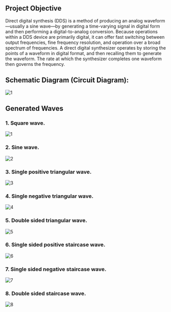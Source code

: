 ##  Project Objective

Direct digital synthesis (DDS) is a method of producing an analog waveform—usually a sine
wave—by generating a time-varying signal in digital form and then performing a digital-to-analog
conversion. Because operations within a DDS device are primarily digital, it can offer fast
switching between output frequencies, fine frequency resolution, and operation over a broad
spectrum of frequencies. A direct digital synthesizer operates by storing the points of a
waveform in digital format, and then recalling them to generate the waveform. The rate at which
the synthesizer completes one waveform then governs the frequency.

## Schematic Diagram (Circuit Diagram):
![1](https://user-images.githubusercontent.com/101186125/197239007-7a587d08-1c18-4726-94d1-89fe3537e2c3.PNG)

## Generated Waves
### 1. Square wave.

![1](https://user-images.githubusercontent.com/101186125/197239574-f0e66049-f372-4bef-83e8-23dea5877d31.jpeg)

### 2. Sine wave.

![2](https://user-images.githubusercontent.com/101186125/197239584-a561b08f-a18b-4bc0-b76d-4995aac058a2.jpeg)

### 3. Single positive triangular wave.

![3](https://user-images.githubusercontent.com/101186125/197239597-13ea5aa7-7b13-4991-9381-ec43ea6c530e.jpeg)

### 4. Single negative triangular wave.

![4](https://user-images.githubusercontent.com/101186125/197239607-5a1d886e-da9e-4465-a6cd-95c3d2460707.jpeg)

### 5. Double sided triangular wave.

![5](https://user-images.githubusercontent.com/101186125/197239623-45d237c3-c86f-404b-9add-4888b9d59cf6.jpeg)

### 6. Single sided positive staircase wave.

![6](https://user-images.githubusercontent.com/101186125/197239639-8a8d442b-8c98-4c56-abe0-4bf3d359afee.jpeg)

### 7. Single sided negative staircase wave.

![7](https://user-images.githubusercontent.com/101186125/197239657-babc7144-849a-4ce7-a64d-74f7062d9983.jpeg)

### 8. Double sided staircase wave.

![8](https://user-images.githubusercontent.com/101186125/197239675-43e7b399-55d3-44ed-a680-74d67f2ec366.jpeg)
